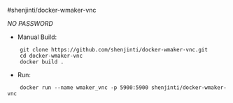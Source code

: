 #shenjinti/docker-wmaker-vnc

_NO PASSWORD_
* Manual Build:
```
    git clone https://github.com/shenjinti/docker-wmaker-vnc.git
    cd docker-wmaker-vnc
    docker build .
```    
* Run:
```
    docker run --name wmaker_vnc -p 5900:5900 shenjinti/docker-wmaker-vnc
```
